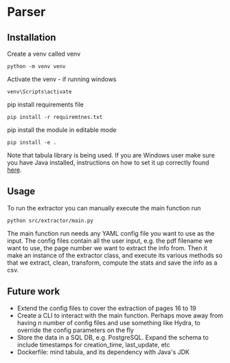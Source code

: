 # Parser

## Installation

Create a venv called venv

```
python -m venv venv
```

Activate the venv - if running windows

```
venv\Scripts\activate
```

pip install requirements file

```
pip install -r requiremtnes.txt
```

pip install the module in editable mode

```
pip install -e .
```

Note that tabula library is being used. If you are Windows user make sure you have Java installed, instructions on how to set it up correctly found [here](https://tabula-py.readthedocs.io/en/latest/getting_started.html#get-tabula-py-working-windows-10).

## Usage

To run the extractor you can manually execute the main function run

```
python src/extractor/main.py
```

The main function run needs any YAML config file you want to use as the input. The config files contain all the user input, e.g. the pdf filename we want to use, the page number we want to extract the info from. Then it make an instance of the extractor class, and execute its various methods so that we extract, clean, transform, compute the stats and save the info as a csv.

## Future work

- Extend the config files to cover the extraction of pages 16 to 19
- Create a CLI to interact with the main function. Perhaps move away from having n number of config files and use something like Hydra, to override the config parameters on the fly
- Store the data in a SQL DB, e.g. PostgreSQL. Expand the schema to include timestamps for creation_time, last_update, etc
- Dockerfile: mind tabula, and its dependency with Java's JDK
